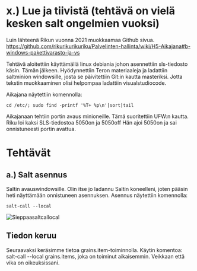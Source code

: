 # x.) Lue ja tiivistä (tehtävä on vielä kesken salt ongelmien vuoksi)
Luin lähteenä Rikun vuonna 2021 muokkaamaa Github sivua.
https://github.com/rikurikurikuriku/Palvelinten-hallinta/wiki/H5-Aikajana#b-windows-pakettivarasto-ja-vs

Tehtävä aloitettiin käyttämällä linux debiania johon asennettiin sls-tiedosto käsin.
Tämän jälkeen. Hyödynnettiin Teron materiaaleja ja ladattiin saltminion windowsille, josta se päivitettiin Git:in kautta masteriksi.
Jotta tekstin muokkaaminen olisi helpompaa ladattiin visualstudiocode.

Aikajana näytettiin komennolla:
```
cd /etc/; sudo find -printf '%T+ %p\n'|sort|tail
```
Aikajanaan tehtiin portin avaus minioneille. Tämä suoritettiin UFW:n kautta.
Riku loi kaksi SLS-tiedostoa 5050on ja 5050off
Hän ajoi 5050on ja sai onnistuneesti portin avattua.

# Tehtävät
## a.) Salt asennus
Saltin avauswindowsille. Olin itse jo ladannu Saltin koneelleni, joten pääsin heti näyttämään onnistuneen asennuksen.
Asennus näytettiin komennolla: 
```
salt-call --local
```
![Sieppaasaltcallocal](https://github.com/MiisaS/Servers_2024/assets/122888617/eaf6a96a-f4ba-48bb-b2f5-ee928f4fb21d)
## Tiedon keruu
Seuraavaksi keräsimme tietoa grains.item-toiminnolla.
Käytin komentoa: salt-call --local grains.items, joka on toiminut aikaisemmin. Veikkaan että vika on oikeuksissani.
